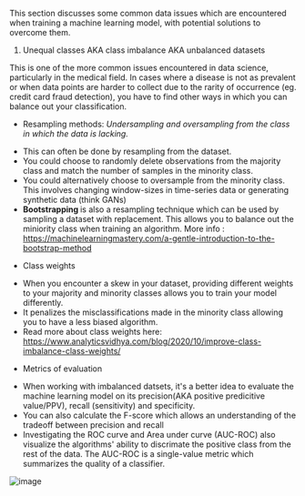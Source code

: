 This section discusses some common data issues which are encountered when training a machine learning model, with potential solutions to overcome them. 

1. Unequal classes AKA class imbalance AKA unbalanced datasets

This is one of the more common issues encountered in data science, particularly in the medical field. In cases where a disease is not as prevalent or when data points are harder to collect due to the rarity of occurrence (eg. credit card fraud detection), you have to find other ways in which you can balance out your classification. 

* Resampling methods: 
<i>Undersampling and oversampling from the class in which the data is lacking.</i>
- This can often be done by resampling from the dataset. 
- You could choose to randomly delete observations from the majority class and match the number of samples in the minority class.  
- You could alternatively choose to oversample from the minority class. This involves changing window-sizes in time-series data or generating synthetic data (think GANs) 
- <b> Bootstrapping </b> is also a resampling technique which can be used by sampling a dataset with replacement. This allows you to balance out the miniority class when training an algorithm. More info : https://machinelearningmastery.com/a-gentle-introduction-to-the-bootstrap-method


* Class weights
- When you encounter a skew in your dataset, providing different weights to your majority and minority classes allows you to train your model differently. 
- It penalizes the misclassifications made in the minority class allowing you to have a less biased algorithm. 
- Read more about class weights here: https://www.analyticsvidhya.com/blog/2020/10/improve-class-imbalance-class-weights/

* Metrics of evaluation 
- When working with imbalanced datsets, it's a better idea to evaluate the machine learning model on its precision(AKA positive predicitive value/PPV), recall (sensitivity) and specificity. 
- You can also calculate the F-score which allows an understanding of the tradeoff between precision and recall
- Investigating the ROC curve and Area under curve (AUC-ROC) also visualize the algorithms' ability to discrimate the positive class from the rest of the data. The AUC-ROC is a single-value metric which summarizes the quality of a classifier.

![image]('/MLmetrics.png')



